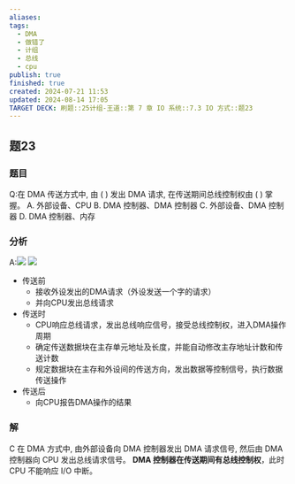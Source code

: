 ```yaml
---
aliases: 
tags:
  - DMA
  - 做错了
  - 计组
  - 总线
  - cpu
publish: true
finished: true
created: 2024-07-21 11:53
updated: 2024-08-14 17:05
TARGET DECK: 刷题::25计组-王道::第 7 章 IO 系统::7.3 IO 方式::题23
---
```


## 题23
### 题目
Q:在 DMA 传送方式中, 由 ( ) 发出 DMA 请求, 在传送期间总线控制权由 ( ) 掌握。
A. 外部设备、CPU 
B. DMA 控制器、DMA 控制器
C. 外部设备、DMA 控制器 
D. DMA 控制器、内存
### 分析
A:![](https://img.hwenyi.live/202408121640078.webp)
![](https://img.hwenyi.live/202408121640077.webp)
- 传送前
  - 接收外设发出的DMA请求（外设发送一个字的请求）
  - 并向CPU发出总线请求
- 传送时
  - CPU响应总线请求，发出总线响应信号，接受总线控制权，进入DMA操作周期
  - 确定传送数据块在主存单元地址及长度，并能自动修改主存地址计数和传送计数
  - 规定数据块在主存和外设间的传送方向，发出数据等控制信号，执行数据传送操作
- 传送后
  - 向CPU报告DMA操作的结果
### 解
C
在 DMA 方式中, 由外部设备向 DMA 控制器发出 DMA 请求信号, 然后由 DMA 控制器向 CPU 发出总线请求信号。
**DMA 控制器在传送期间有总线控制权**，此时 CPU 不能响应 I/O 中断。
